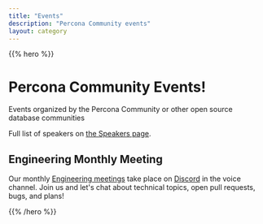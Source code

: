 ```yaml
---
title: "Events"
description: "Percona Community events"
layout: category
---
```


{{% hero %}}

# Percona Community Events!

Events organized by the Percona Community or other open source database communities

Full list of speakers on [the Speakers page](/speakers).

## Engineering Monthly Meeting

Our monthly [Engineering meetings](/contribute/engineeringmeetings) take place on [Discord](http://per.co.na/discord) in the voice channel. Join us and let's chat about technical topics, open pull requests, bugs, and plans!

{{% /hero %}}
